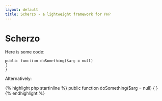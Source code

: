 ```yaml
---
layout: default
title: Scherzo - a lightweight framework for PHP
---
```


Scherzo
=======

Here is some code:

    public function doSomething($arg = null)
    {
    }

Alternatively:

{% highlight php startinline %}
    public function doSomething($arg = null)
    {
    }
{% endhighlight %}
